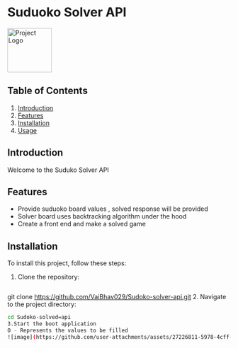 <span><h1>Suduoko Solver API </h1><span><img src="https://github.com/user-attachments/assets/a9ce3e84-a801-4f9a-b359-37cf59a727a7" alt="Project Logo" width="100">


## Table of Contents

1. [Introduction](#introduction)
2. [Features](#features)
3. [Installation](#installation)
4. [Usage](#usage)

## Introduction

Welcome to the Suduko Solver API

## Features

- Provide suduoko board values , solved response will be provided
- Solver board uses backtracking algorithm under the hood
- Create a front end and make a solved game

## Installation

To install this project, follow these steps:

1. Clone the repository:
   ```bash
  git clone https://github.com/VaiBhav029/Sudoko-solver-api.git
2. Navigate to the project directory:
   ```bash
   cd Sudoko-solved=api
3.Start the boot application
O - Represents the values to be filled 
![image](https://github.com/user-attachments/assets/27226811-5978-4cff-9931-2972bfb32770)




